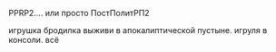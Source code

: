 PPRP2.... или просто ПостПолитРП2 

игрушка бродилка выживи в апокалиптической пустыне.
игруля в консоли. всё
